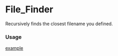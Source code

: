# File_Finder
Recursively finds the closest filename you defined.
### Usage

[example](./example.js)
